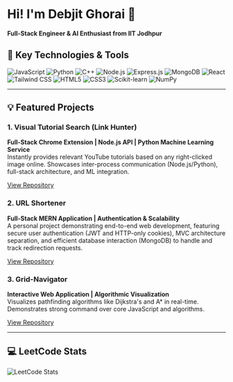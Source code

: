 <div>

# Hi! I'm Debjit Ghorai 👋
**Full-Stack Engineer & AI Enthusiast from IIT Jodhpur**

## 🚀 Key Technologies & Tools

<div>
<!-- Programming Languages -->
<img src="https://img.shields.io/badge/JavaScript-F7DF1E?style=for-the-badge&logo=javascript&logoColor=black" alt="JavaScript"/>
<img src="https://img.shields.io/badge/Python-3776AB?style=for-the-badge&logo=python&logoColor=white" alt="Python"/>
<img src="https://img.shields.io/badge/C++-00599C?style=for-the-badge&logo=cplusplus&logoColor=white" alt="C++"/>

<!-- Backend -->
<img src="https://img.shields.io/badge/Node.js-339933?style=for-the-badge&logo=node.js&logoColor=white" alt="Node.js"/>
<img src="https://img.shields.io/badge/Express.js-000000?style=for-the-badge&logo=express&logoColor=white" alt="Express.js"/>
<img src="https://img.shields.io/badge/MongoDB-47A248?style=for-the-badge&logo=mongodb&logoColor=white" alt="MongoDB"/>

<!-- Frontend -->
<img src="https://img.shields.io/badge/React-61DAFB?style=for-the-badge&logo=react&logoColor=black" alt="React"/>
<img src="https://img.shields.io/badge/Tailwind_CSS-06B6D4?style=for-the-badge&logo=tailwind-css&logoColor=white" alt="Tailwind CSS"/>
<img src="https://img.shields.io/badge/HTML5-E34F26?style=for-the-badge&logo=html5&logoColor=white" alt="HTML5"/>
<img src="https://img.shields.io/badge/CSS3-1572B6?style=for-the-badge&logo=css3&logoColor=white" alt="CSS3"/>

<!-- ML / Data -->
<img src="https://img.shields.io/badge/Scikit--learn-F7931E?style=for-the-badge&logo=scikit-learn&logoColor=white" alt="Scikit-learn"/>
<img src="https://img.shields.io/badge/NumPy-013243?style=for-the-badge&logo=numpy&logoColor=white" alt="NumPy"/>
</div>

---

## 💡 Featured Projects

### 1. Visual Tutorial Search (Link Hunter)
**Full-Stack Chrome Extension | Node.js API | Python Machine Learning Service**  
Instantly provides relevant YouTube tutorials based on any right-clicked image online. Showcases inter-process communication (Node.js/Python), full-stack architecture, and ML integration.

[View Repository](https://github.com/CODEsane04/Link-Hunter.git)

### 2. URL Shortener
**Full-Stack MERN Application | Authentication & Scalability**  
A personal project demonstrating end-to-end web development, featuring secure user authentication (JWT and HTTP-only cookies), MVC architecture separation, and efficient database interaction (MongoDB) to handle and track redirection requests.

[View Repository](https://github.com/CODEsane04/URL-shortener.git) 

### 3. Grid-Navigator
**Interactive Web Application | Algorithmic Visualization**  
Visualizes pathfinding algorithms like Dijkstra's and A* in real-time. Demonstrates strong command over core JavaScript and algorithms.

[View Repository](https://github.com/hecker-200/DSAFINAL.git)

---

<h2>💻 LeetCode Stats</h2>
<div">

<!-- Overall LeetCode Stats -->
<img src="https://leetcode-stats.vercel.app/api?username=GODsane04&theme=dark&show_icons=true&hide_border=false" alt="LeetCode Stats" />
</div>

